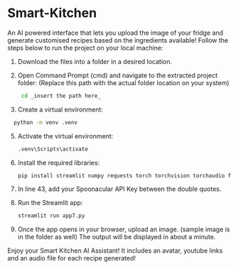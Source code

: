 # Smart-Kitchen
An AI powered interface that lets you upload the image of your fridge and generate customised recipes based on the ingredients available!
Follow the steps below to run the project on your local machine:

1. Download the files into a folder in a desired location.

2. Open Command Prompt (cmd) and navigate to the extracted project folder:
   (Replace this path with the actual folder location on your system)
   ```bash
	cd _insert the path here_
   ```

4. Create a virtual environment:
 ```bash
   python -m venv .venv
```

5. Activate the virtual environment:
   ```bash
   .venv\Scripts\activate
   ```

6. Install the required libraries:
   ```bash
   pip install streamlit numpy requests torch torchvision torchaudio faiss-cpu Pillow tensorflow opencv-python transformers gTTS
   ```

7. In line 43, add your Spoonacular API Key between the double quotes.

8. Run the Streamlit app:
   ```bash
   streamlit run app7.py
   ```

9. Once the app opens in your browser, upload an image. (sample image is in the folder as well)
   The output will be displayed in about a minute.

Enjoy your Smart Kitchen AI Assistant! It includes an avatar, youtube links and an audio file for each recipe generated!
